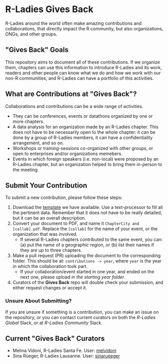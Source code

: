 # R-Ladies Gives Back

R-Ladies around the world often make amazing contributions and collaborations, that directly impact the R community, but also organizations, ONGs, and other groups.

## "Gives Back" Goals
This repository aims to document all of these contributions. If we organize them, chapters can use this information to introduce R-Ladies and its work, readers and other people can know what we do and how we work with our non-R communities, and R-Ladies can have a portfolio of this activities.

## What are Contributions at "Gives Back"?
Collaborations and contributions can be a wide range of activities.
- They can be conferences, events or datathons organized by one or more chapters.
- A data analysis for an organization made by an R-Ladies chapter. This does not have to be necessarily open to the whole chapter: it can be done by a group of R-Ladies members, it can have a confidentiality arrangement, and so on.
- Workshops or training-sessions co-organized with other groups, or open to enterprises and/or organizations memebers.
- Events in which foreign speakers (i.e. non-local) were proposed by an R-Ladies chapter, but an organization helped to bring them in-person to the meeting.

## Submit Your Contribution
To submit a new contribution, please follow these steps:
1. Download the [template](/resources/Template.docx) we have available. Use a text-processor to fill all the pertinent data. Remember that it does not have to be really detailed, but it can be an overall description.
1. Convert your document to PDF, and name it `ChapterCity and [collab].pdf`. Replace the `[collab]` for the name of your event, or the organization that was involved. 
   - If several R-Ladies chapters contributed to the same event, you can: (a) put the name of a geographic region, or (b) list their names if they are up to three chapters.
1. Make a pull request (PR) uploading the document to the corresponding folder. This should be at: `contributions -> year`, where `year` is the year in which the collaboration took part.
   - If your collaboration/event started in one year, and ended on the next one, please upload _in the starting year folder_.
1. Curators of the **Gives Back** repo will double check your submission, and either request changes or accept it.

### Unsure About Submitting?
If you are unsure if something is a contribution, you can make an issue on the repository, or you can contact current curators on both the _R-Ladies Global_ Slack, or at _R-Ladies Community_ Slack.

## Current "Gives Back" Curators
- Melina Vidoni, R-Ladies Santa Fe. User: [melvidoni](https://github.com/melvidoni)
- Sina Rüeger, R-Ladies Lausanne. User: [sinarueeger](https://github.com/sinarueeger)

